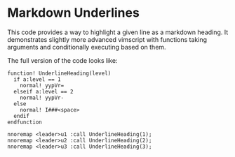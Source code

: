 Markdown Underlines
===================

This code provides a way to highlight a given line as a markdown heading. It
demonstrates slightly more advanced vimscript with functions taking arguments
and conditionally executing based on them.

The full version of the code looks like:

``` vim
function! UnderlineHeading(level)
  if a:level == 1
    normal! yypVr=
  elseif a:level == 2
    normal! yypVr-
  else
    normal! I###<space>
  endif
endfunction

nnoremap <leader>u1 :call UnderlineHeading(1);
nnoremap <leader>u2 :call UnderlineHeading(2);
nnoremap <leader>u3 :call UnderlineHeading(3);
```
